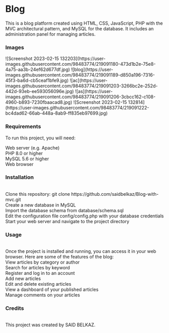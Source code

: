 <h1>Blog </h1>
This is a blog platform created using HTML, CSS, JavaScript, PHP with the MVC architectural pattern, and MySQL for the database. It includes an administration panel for managing articles.
<h3>Images</h3>
![Screenshot 2023-02-15 132203](https://user-images.githubusercontent.com/98483774/219091180-473d1b2e-75e8-4a75-aa3b-24ef62d677df.jpg)
![blog](https://user-images.githubusercontent.com/98483774/219091189-d850a196-7316-45f3-ba6d-cb5ceaf1bfe9.jpg)
![ac](https://user-images.githubusercontent.com/98483774/219091203-3266bc2e-252d-442d-93eb-ee593056096e.jpg)
![as](https://user-images.githubusercontent.com/98483774/219091206-3cbcc162-c108-4960-b893-7230fbaacad8.jpg)
![Screenshot 2023-02-15 132814](https://user-images.githubusercontent.com/98483774/219091222-bc4dad62-66ab-448a-8ab9-ff835eb97699.jpg)


<h3>Requirements</h3>
To run this project, you will need:<br>

Web server (e.g. Apache)<br>
PHP 8.0 or higher<br>
MySQL 5.6 or higher<br>
Web browser<br>
<h3>Installation</h3><br>
Clone this repository: git clone https://github.com/saidbelkaz/Blog-with-mvc.git<br>
Create a new database in MySQL<br>
Import the database schema from database/schema.sql<br>
Edit the configuration file config/config.php with your database credentials<br>
Start your web server and navigate to the project directory<br>

<h3>Usage</h3><br>
Once the project is installed and running, you can access it in your web browser. Here are some of the features of the blog:<br>
View articles by category or author<br>
Search for articles by keyword<br>
Register and log in to an account<br>
Add new articles<br>
Edit and delete existing articles<br>
View a dashboard of your published articles<br>
Manage comments on your articles<br>


<h3>Credits</h3><br>
This project was created by SAID BELKAZ.<br>
